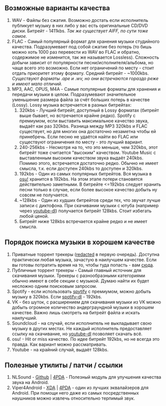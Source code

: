 ## Возможные варианты качества
1. WAV - Файлы без сжатия. Возможно достать если исполнитель публикует музыку в них либо у вас есть оригинальные CD/DVD диски. Битрейт - 1411kbs. *Так же существует AIFF, по сути тоже самое.*
2. FLAC - Самый популярный формат для хранения музыки студийного качества. Подразумевает под собой сжатие без потерь (то бишь можно хоть 1000 раз перевести из WAV во FLAC и обратно, содержимое не изменится, так же называется Lossless). Сложность добычи зависит от популярности песни/исполнителя/альбома, но чаще всего это возможно. Если нет ограничений по месту - стоит отдать приоритет этому формату. Средний битрейт - ~1000kbs. *Существуют форматы .ape и .wv, но они встречаются гораздо реже и имеют мало отличий.*
3. MP3, AAC, OPUS, M4A - Самые популярные форматы для хранения и передачи музыки в целом. Подразумевают значительное уменьшение размера файла за счёт больших потерь в качестве (Lossy). Lossy музыка встречается в разных битрейтах:
   1. 320kbs - Лучший битрейт, доступный в Lossy форматах (битрейт выше бывает, но встречается крайне редко). Spotify с премиумом, если выставить максимальное качество звука, выдаёт как раз 320kbs. Разница между MP3 320kbs и FLAC существует, но для многих она достаточно незаметна чтобы ей принебречь. Если песню не удаётся найти во FLAC или существуют ограничения по месту - это лучший вариант.
   2. 240-256kbs - Несмотря на то, что это меньше, чем 320kbs, этот битрейт тоже считается "высоким" качеством. Youtube Music с выставленным высоким качеством звука выдаёт 240kbs. Помимо этого, встречается достаточно редко. Обычно не имеет смысла, т.к. если доступен 240kbs то доступен и 320kbs.
   3. 192kbs - Один из самых популярных битрейтов. Вся музыка в [osu!](https://osu.ppy.sh) хранится в 192kbs. На этом этапе потери становятся действительно заметными. В битрейте <=192kbs следует хранить песни только в случае, если более высокое качество добыть ну совсем не получается.
   4. ~128kbs - Один из худших битрейтов среди тех, что звучат лучше записи с диктофона. При скачивании музыки с ютуба (например через [youtube-dl](https://github.com/ytdl-org/youtube-dl)) получается битрейт 128kbs. Стоит избегать любой ценой.
   5. Битрейт ниже 128kbs встречается крайне редко и не имеет смысла.

## Порядок поиска музыки в хорошем качестве
1. Приватные торрент трекеры ([redacted](https://redacted.ch) в первую очередь). Доступна практически любая музыка, зачастую в наилучшем качестве. Если вы готовы потратить время на то, чтобы туда попасть - вам [сюда](https://wiki.installgentoo.com/index.php/Private_trackers).
2. Публичные торрент трекеры - Самый главный источник для скачивания музыки. Трекеры с разнообразными категориями обычно имеют в себе секции с музыкой. Думаю найти их будет несложно одним поисковым запросом.
3. Spotify - если использовать [spytify](https://jwallet.github.io/spy-spotify/overview.html) с премиумом, можно добыть музыку в 320kbs. Если [spotify-dl](https://github.com/SathyaBhat/spotify-dl) - 192kbs.
4. VK - без шуток, с расширением для скачивания музыки из VK можно добыть огромное количество андерграундной музыки в хорошем качестве. Важно лишь смотреть на битрейт файла и искать наилучший.
5. Soundcloud - на случай, если исполнитель не выкладывает свою музыку в других местах. Не каждый исполнитель предоставляет ссылку на скачивание, но [youtube-dl](https://github.com/ytdl-org/youtube-dl) позволяет скачать всё.
6. osu! - Hit or miss качество. По идее битрейт 192kbs, но не всегда это правда. Как вариант можно рассматривать.
7. Youtube - на крайний случай, выдаёт 128kbs.

## Полезные утилиты / патчи / ссылки
1. NLSound - [Github](https://github.com/Briclyaz/NLSound_module_QCom) | [4PDA](https://4pda.to/forum/index.php?showtopic=1035650) - Полезный модуль для улучшения качества звука на Android.
2. Viper4Android - [XDA](https://forum.xda-developers.com/t/app-official-viper4android-audio-effects-fx-v2-5-0-5-new-features-7-0-support.2191223/) | [4PDA](https://4pda.to/forum/index.php?showtopic=405989) - один из лучших эквалайзеров для Android. При помощи него даже из самых посредственных наушников можно извлечь относительно терпимый звук.
